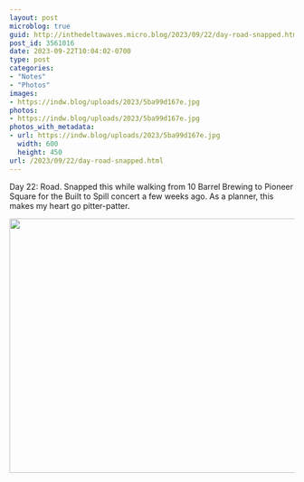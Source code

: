 ```yaml
---
layout: post
microblog: true
guid: http://inthedeltawaves.micro.blog/2023/09/22/day-road-snapped.html
post_id: 3561016
date: 2023-09-22T10:04:02-0700
type: post
categories:
- "Notes"
- "Photos"
images:
- https://indw.blog/uploads/2023/5ba99d167e.jpg
photos:
- https://indw.blog/uploads/2023/5ba99d167e.jpg
photos_with_metadata:
- url: https://indw.blog/uploads/2023/5ba99d167e.jpg
  width: 600
  height: 450
url: /2023/09/22/day-road-snapped.html
---
```

Day 22: Road. Snapped this while walking from 10 Barrel Brewing to Pioneer Square for the Built to Spill concert a few weeks ago. As a planner, this makes my heart go pitter-patter. 

<img src="uploads/2023/5ba99d167e.jpg" width="600" height="450" alt="">
